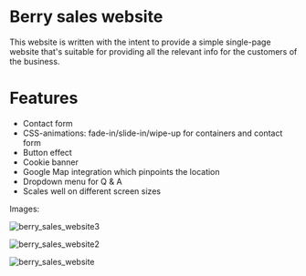 # Berry sales website

This website is written with the intent to provide a simple single-page website that's suitable for providing all the relevant info for the customers of the business.

# Features

* Contact form
* CSS-animations: fade-in/slide-in/wipe-up for containers and contact form
* Button effect
* Cookie banner
* Google Map integration which pinpoints the location
* Dropdown menu for Q & A
* Scales well on different screen sizes

Images:

![berry_sales_website3](https://github.com/user-attachments/assets/a9f06512-e3fc-4afa-9adc-9330db5a5f54)

![berry_sales_website2](https://github.com/user-attachments/assets/2cdd3635-7ac7-4f0b-a8f6-e011b548c8e9)

![berry_sales_website](https://github.com/user-attachments/assets/2a629e51-3a7d-49d8-8672-60ec2f359b06)

